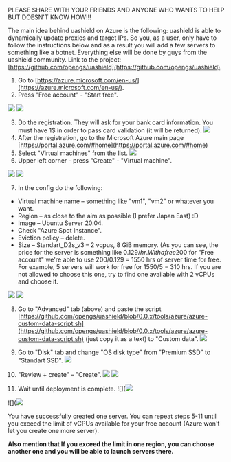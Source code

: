 PLEASE SHARE WITH YOUR FRIENDS AND ANYONE WHO WANTS TO HELP BUT DOESN&#39;T KNOW HOW!!!

 The main idea behind uashield on Azure is the following: uashield is able to dynamically update proxies and target IPs. So you, as a user, only have to follow the instructions below and as a result you will add a few servers to something like a botnet. Everything else will be done by guys from the uashield community.
 Link to the project: [https://github.com/opengs/uashield](https://github.com/opengs/uashield).

1. Go to [https://azure.microsoft.com/en-us/](https://azure.microsoft.com/en-us/).
2. Press &quot;Free account&quot; - &quot;Start free&quot;.

![](https://github.com/opengs/uashield/blob/master/tools/azure/images/1.jpg)
![](https://github.com/opengs/uashield/blob/master/tools/azure/images/2.jpg)

3. Do the registration. They will ask for your bank card information. You must have 1$ in order to pass card validation (it will be returned).
 ![](https://github.com/opengs/uashield/blob/master/tools/azure/images/3.jpg)
4. After the registration, go to the Microsoft Azure main page [https://portal.azure.com/#home](https://portal.azure.com/#home)
5. Select &quot;Virtual machines&quot; from the list.
 ![](https://github.com/opengs/uashield/blob/master/tools/azure/images/4.jpg)
6. Upper left corner - press &quot;Create&quot; - &quot;Virtual machine&quot;.

 ![](https://github.com/opengs/uashield/blob/master/tools/azure/images/5.jpg)
 ![](https://github.com/opengs/uashield/blob/master/tools/azure/images/6.jpg)

7. In the config do the following:
* Virtual machine name – something like &quot;vm1&quot;, &quot;vm2&quot; or whatever you want.
* Region – as close to the aim as possible (I prefer Japan East) :D
* Image – Ubuntu Server 20.04.
* Check &quot;Azure Spot Instance&quot;.
* Eviction policy – delete.
* Size – Standart\_D2s\_v3 – 2 vcpus, 8 GiB memory. (As you can see, the price for the server is something like 0.129$/hr. With a free 200$ for &quot;Free account&quot; we&#39;re able to use 200/0.129 = 1550 hrs of server time for free. For example, 5 servers will work for free for 1550/5 = 310 hrs. If you are not allowed to choose this one, try to find one available with 2 vCPUs and choose it.

 ![](https://github.com/opengs/uashield/blob/master/tools/azure/images/7.jpg)
 ![](https://github.com/opengs/uashield/blob/master/tools/azure/images/8.jpg)

8. Go to &quot;Advanced&quot; tab (above) and paste the script [https://github.com/opengs/uashield/blob/0.0.x/tools/azure/azure-custom-data-script.sh](https://github.com/opengs/uashield/blob/0.0.x/tools/azure/azure-custom-data-script.sh) (just copy it as a text) to &quot;Custom data&quot;.
 ![](https://github.com/opengs/uashield/blob/master/tools/azure/images/9.jpg)
9. Go to &quot;Disk&quot; tab and change &quot;OS disk type&quot; from &quot;Premium SSD&quot; to &quot;Standart SSD&quot;.
![](https://github.com/opengs/uashield/blob/master/tools/azure/images/10.jpg)
10. &quot;Review + create&quot; – &quot;Create&quot;.
 ![](https://github.com/opengs/uashield/blob/master/tools/azure/images/11.jpg)
 ![](https://github.com/opengs/uashield/blob/master/tools/azure/images/12.jpg)

11. Wait until deployment is complete.
 ![](![](https://github.com/opengs/uashield/blob/master/tools/azure/images/13.jpg)

![](![](https://github.com/opengs/uashield/blob/master/tools/azure/images/14.jpg)

You have successfully created one server. You can repeat steps 5-11 until you exceed the limit of vCPUs available for your free account (Azure won&#39;t let you create one more server).

**Also mention that If you exceed the limit in one region, you can choose another one and you will be able to launch servers there.**
